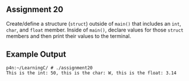 ## Assignment 20
Create/define a structure (`struct`) outside of `main()` that includes an `int`, `char`, and `float` member. Inside of `main()`, declare values for those `struct` members and then print their values to the terminal.

## Example Output
```terminal_session
p4n:~/LearningC/ # ./assignment20                                         
This is the int: 50, this is the char: W, this is the float: 3.14
```
